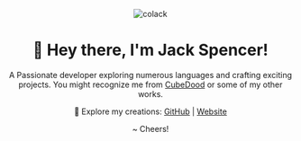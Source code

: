 <p align="center"> 
    <img src="https://komarev.com/ghpvc/?username=colack&label=Profile%20views&color=0e75b6&style=flat" alt="colack" />
</p>

<h1 align="center">👋 Hey there, I'm Jack Spencer!</h1>

<p align="center">
    A Passionate developer exploring numerous languages and crafting exciting projects. You might recognize me from <a href="https://colack.me/CubeDood1.html">CubeDood</a> or some of my other works.
</p>

<p align="center">
    🚀 Explore my creations: 
    <a href="https://github.com/colack">GitHub</a> | 
    <a href="https://colack.me">Website</a>
</p>

<p align="center">~ Cheers!</p>
